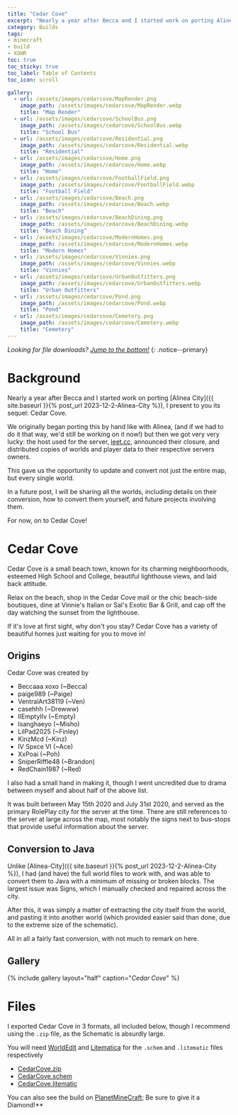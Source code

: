 ```yaml
---
title: "Cedar Cove"
excerpt: "Nearly a year after Becca and I started work on porting Alinea City, I present to you its sequel: Cedar Cove."
category: Builds
tags:
- minecraft
- build
- XOHR
toc: true
toc_sticky: true
toc_label: Table of Contents
toc_icon: scroll

gallery:
  - url: /assets/images/cedarcove/MapRender.png
    image_path: /assets/images/cedarcove/MapRender.webp
    title: "Map Render"
  - url: /assets/images/cedarcove/SchoolBus.png
    image_path: /assets/images/cedarcove/SchoolBus.webp
    title: "School Bus"
  - url: /assets/images/cedarcove/Residential.png
    image_path: /assets/images/cedarcove/Residential.webp
    title: "Residential"
  - url: /assets/images/cedarcove/Home.png
    image_path: /assets/images/cedarcove/Home.webp
    title: "Home"
  - url: /assets/images/cedarcove/FootballField.png
    image_path: /assets/images/cedarcove/FootballField.webp
    title: "Football Field"
  - url: /assets/images/cedarcove/Beach.png
    image_path: /assets/images/cedarcove/Beach.webp
    title: "Beach"
  - url: /assets/images/cedarcove/BeachDining.png
    image_path: /assets/images/cedarcove/BeachDining.webp
    title: "Beach Dining"
  - url: /assets/images/cedarcove/ModernHomes.png
    image_path: /assets/images/cedarcove/ModernHomes.webp
    title: "Modern Homes"
  - url: /assets/images/cedarcove/Vinnies.png
    image_path: /assets/images/cedarcove/Vinnies.webp
    title: "Vinnies"
  - url: /assets/images/cedarcove/UrbanOutfitters.png
    image_path: /assets/images/cedarcove/UrbanOutfitters.webp
    title: "Urban Outfitters"
  - url: /assets/images/cedarcove/Pond.png
    image_path: /assets/images/cedarcove/Pond.webp
    title: "Pond"
  - url: /assets/images/cedarcove/Cemetery.png
    image_path: /assets/images/cedarcove/Cemetery.webp
    title: "Cemetery"
---
```


*Looking for file downloads? [Jump to the bottom!](#files)*
{: .notice--primary}

# Background
Nearly a year after Becca and I started work on porting [Alinea City]({{ site.baseurl }}{% post_url 2023-12-2-Alinea-City %}), I present to you its sequel: Cedar Cove.

We originally began porting this by hand like with Alinea, (and if we had to do it that way, we'd still be working on it now!) but then we got very very lucky: the host used for the server, [leet.cc](https://leet.cc/), announced their closure, and distributed copies of worlds and player data to their respective servers owners.

This gave us the opportunity to update and convert not just the entire map, but every single world.

In a future post, I will be sharing all the worlds, including details on their conversion, how to convert them yourself, and future projects involving them.

For now, on to Cedar Cove!

# Cedar Cove
Cedar Cove is a small beach town, known for its charming neighboorhoods, esteemed High School and College, beautiful lighthouse views, and laid back attitude. 

Relax on the beach, shop in the Cedar Cove mall or the chic beach-side boutiques, dine at Vinnie's Italian or Sal's Exotic Bar & Grill, and cap off the day watching the sunset from the lighthouse.

If it's love at first sight, why don't you stay? Cedar Cove has a variety of beautiful homes just waiting for you to move in!

## Origins
Cedar Cove was created by 
- Beccaaa xoxo (~Becca)
- paige989 (~Paige)
- VentralArt38119 (~Ven)
- casehhh (~Drewww)
- IIEmptyIIv (~Empty)
- Isanghaeyo (~Misho)
- LilPad2025 (~Finley)
- KinzMcd (~Kinz)
- IV Spxce VI (~Ace)
- XxPoai (~Poh)
- SniperRiffle48 (~Brandon)
- RedChain1987 (~Red)

I also had a small hand in making it, though I went uncredited due to drama between myself and about half of the above list.

It was built between May 15th 2020 and July 31st 2020, and served as the primary RolePlay city for the server at the time. There are still references to the server at large across the map, most notably the signs next to bus-stops that provide useful information about the server.

## Conversion to Java
Unlike [Alinea-City]({{ site.baseurl }}{% post_url 2023-12-2-Alinea-City %}), I had (and have) the full world files to work with, and was able to convert them to Java with a minimum of missing or broken blocks. The largest issue was Signs, which I manually checked and repaired across the city.

After this, it was simply a matter of extracting the city itself from the world, and pasting it into another world (which provided easier said than done, due to the extreme size of the schematic).

All in all a fairly fast conversion, with not much to remark on here.

## Gallery
{% include gallery layout="half" caption="*Cedar Cove*" %}

# Files
I exported Cedar Cove in 3 formats, all included below, though I recommend using the `.zip` file, as the Schematic is absurdly large.

You will need [WorldEdit](https://www.curseforge.com/minecraft/mc-mods/worldedit/) and [Litematica](https://www.curseforge.com/minecraft/mc-mods/litematica) for the `.schem` and `.litematic` files respectively

- [CedarCove.zip](/assets/builds/cedarcove/CedarCove.zip)
- [CedarCove.schem](/assets/builds/cedarcove/CedarCove.schem)
- [CedarCove.litematic](/assets/builds/cedarcove/CedarCove.litematic)

You can also see the build on [PlanetMineCraft](https://www.planetminecraft.com/project/cedar-cove/); Be sure to give it a Diamond!**
